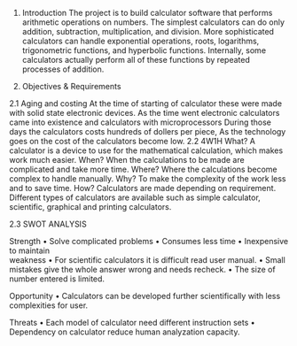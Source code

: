 1. Introduction
The project is to build calculator software that performs arithmetic operations on numbers. The simplest calculators can do only addition, subtraction, multiplication, and division. More sophisticated calculators can handle exponential operations, roots, logarithms, trigonometric functions, and hyperbolic functions. Internally, some calculators actually perform all of these functions by repeated processes of addition.

2. Objectives & Requirements

2.1 Aging and costing 
At the time of starting of calculator these were made with solid state electronic devices.
As the time went electronic calculators came into existence and calculators with microprocessors
During those days the calculators costs hundreds of dollers per piece, As the technology goes on the cost of the calculators become low.
 2.2 4W1H
What?
A calculator is a device to use for the mathematical calculation, which makes work much easier.
When?
When the calculations to be made are complicated and take more time.
Where?
Where the calculations become complex to handle manually.
Why?
To make the complexity of the work less and to save time.
How?
Calculators are made depending on requirement. Different types of calculators are available such as simple calculator, scientific, graphical and printing calculators.


2.3 SWOT ANALYSIS

Strength 
•	Solve complicated problems
•	Consumes less time
•	Inexpensive to maintain  
weakness
•	For scientific calculators it is difficult read user manual.
•	Small mistakes give the whole answer wrong and needs recheck.
•	The size of number entered is limited.

Opportunity 
•	Calculators can be developed further scientifically with less complexities for user.

 Threats 
•	Each model of calculator need different instruction sets
•	Dependency on calculator  reduce human analyzation capacity.


